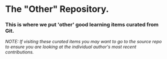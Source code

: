 # The "Other" Repository.

### This is where we put 'other' good learning items curated from Git.


*NOTE: If visiting these curated items you may want to go to the source repo to ensure you are looking at the individual author's most recent contributions.*